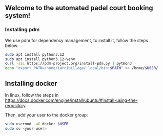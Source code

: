 ## Welcome to the automated padel court booking system!

### Installing pdm

We use pdm for dependency management, to install it, follow the steps below:

```bash
sudo apt install python3.12
sudo apt install python3.12-venv
curl -sSL https://pdm-project.org/install-pdm.py | python3 -
echo "export PATH=/home/iarribillaga/.local/bin:$PATH" >> /home/$USER/.bashrc
```

## Installing docker

In linux, follow the steps in https://docs.docker.com/engine/install/ubuntu/#install-using-the-repository.

Then, add your user to the docker group:

```bash
sudo usermod -aG docker $USER
sudo su <your user>
```